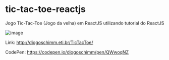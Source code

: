 # tic-tac-toe-reactjs
Jogo Tic-Tac-Toe (Jogo da velha) em ReactJS utilizando tutorial do ReactJS

![image](https://user-images.githubusercontent.com/30643035/73116489-7fd4d200-3f0d-11ea-908e-672cbba583f8.png)

Link: http://diogoschimm.eti.br/TicTacToe/

CodePen: https://codepen.io/diogoschimm/pen/QWwoqNZ
